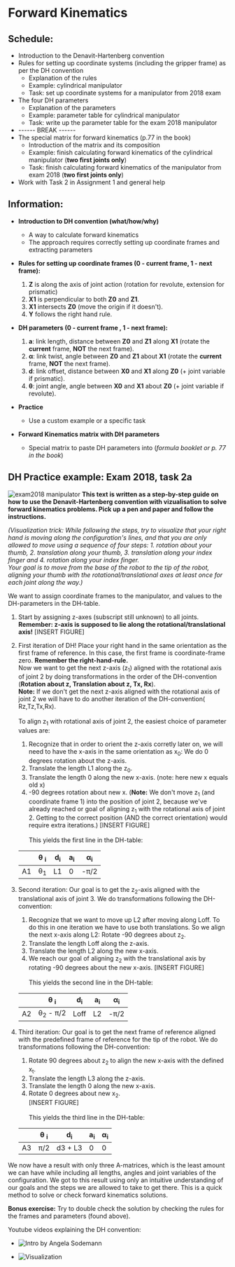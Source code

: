 # Forward Kinematics

## Schedule:
* Introduction to the Denavit-Hartenberg convention
* Rules for setting up coordinate systems (including the gripper frame) as per the DH convention
  * Explanation of the rules
  * Example: cylindrical manipulator
  * Task: set up coordinate systems for a manipulator from 2018 exam
* The four DH parameters
  * Explanation of the parameters
  * Example: parameter table for cylindrical manipulator
  * Task: write up the parameter table for the exam 2018 manipulator
* ------ BREAK ------
* The special matrix for forward kinematics (p.77 in the book)
  * Introduction of the matrix and its composition
  * Example: finish calculating forward kinematics of the cylindrical manipulator (**two first joints only**)
  * Task: finish calculating forward kinematics of the manipulator from exam 2018 (**two first joints only**)
* Work with Task 2 in Assignment 1 and general help

## Information:
* **Introduction to DH convention (what/how/why)**
  - A way to calculate forward kinematics
  - The approach requires correctly setting up coordinate frames and extracting parameters

* **Rules for setting up coordinate frames (0 - current frame, 1 - next frame):**
  1. **Z** is along the axis of joint action (rotation for revolute, extension for prismatic)
  2. **X1** is perpendicular to both **Z0** and **Z1**.
  3. **X1** intersects **Z0** (move the origin if it doesn't).
  4. **Y** follows the right hand rule.
  
* **DH parameters (0 - current frame , 1 - next frame):**
  1. **a**: link length, distance between **Z0** and **Z1** along **X1** (rotate the **current** frame, **NOT** the next frame).
  2. **α**: link twist, angle between **Z0** and **Z1** about **X1** (rotate the **current** frame, **NOT** the next frame).
  3. **d**: link offset, distance between **X0** and **X1** along **Z0** (+ joint variable if prismatic).
  4. **θ**: joint angle, angle between **X0** and **X1** about **Z0** (+ joint variable if revolute).
  
* **Practice**
  - Use a custom example or a specific task

* **Forward Kinematics matrix with DH parameters**
  - Special matrix to paste DH parameters into (*formula booklet or p. 77 in the book*)

## DH Practice example: Exam 2018, task 2a 
  ![exam2018 manipulator](https://github.uio.no/INF3480/Groupsessions/blob/2019/forward%20kinematics/exam2018_task2a.PNG)
  **This text is written as a step-by-step guide on how to use the Denavit-Hartenberg convention with vizualisation to solve forward kinematics problems. Pick up a pen and paper and follow the instructions.** 
  
  *(Visualization trick: While following the steps, try to visualize that your right hand is moving along the configuration's lines, and that you are only allowed to move using a sequence of four steps: 
    1. rotation about your thumb, 
    2. translation along your thumb, 
    3. translation along your index finger and 
    4. rotation along your index finger. <br/>
    Your goal is to move from the base of the robot to the tip of the robot, aligning your thumb with the rotational/translational axes at least once for each joint along the way.)*
  
  We want to assign coordinate frames to the manipulator, and values to the DH-parameters in the DH-table. 
  1. Start by assigning z-axes (subscript still unknown) to all joints. **Remember: z-axis is supposed to lie along the rotational/translational axis!**
  [INSERT FIGURE]
  
  2. First iteration of DH! Place your right hand in the same orientation as the first frame of reference. In this case, the first frame is coordinate-frame zero. **Remember the right-hand-rule.** <br/>
   Now we want to get the next z-axis (z<sub>1</sub>) aligned with the rotational axis of joint 2 by doing transformations in the order of the DH-convention (**Rotation about z, Translation about z, Tx, Rx**).  <br/>
  **Note:** If we don't get the next z-axis aligned with the rotational axis of joint 2 we will have to do another iteration of the DH-convention( Rz,Tz,Tx,Rx).  <br/> <br/>
   To align z<sub>1</sub> with rotational axis of joint 2, the easiest choice of parameter values are:
      1. Recognize that in order to orient the z-axis corretly later on, we will need to have the x-axis in the same orientation as x<sub>0</sub>: We do 0 degrees rotation about the z-axis.
      2. Translate the length L1 along the z<sub>0</sub>.
      3. Translate the length 0 along the new x-axis. (note: here new x equals old x) 
      4. -90 degrees rotation about new x. 
     (**Note:** We don't move z<sub>1</sub> (and coordinate frame 1) into the position of joint 2, because we've already reached or goal of aligning z<sub>1</sub> with the rotational axis of joint 2. Getting to the correct position (AND the correct orientation) would require extra iterations.)
    [INSERT FIGURE] <br/><br/>
  This yields the first line in the DH-table: <br/>  
  
     | | &theta; <sub>i</sub>      | d<sub>i</sub> | a<sub>i</sub> | &alpha;<sub>i</sub> |
     |--- | --- | --- | --- | --- |
     | A1 | &theta;<sub>1</sub>  | L1            | 0             | -&pi;/2 |            


  3. Second iteration: Our goal is to get the z<sub>2</sub>-axis aligned with the translational axis of joint 3. 
    We do transformations following the DH-convention:
      1. Recognize that we want to move up L2 after moving along Loff. To do this in one iteration we have to use both translations. So we align the next x-axis along L2: Rotate -90 degrees about z<sub>2</sub>.
      2. Translate the length Loff along the z-axis. 
      3. Translate the length L2 along the new x-axis. 
      4. We reach our goal of aligning z<sub>2</sub> with the translational axis by rotating -90 degrees about the new x-axis. 
          [INSERT FIGURE] <br/><br/>
  This yields the second line in the DH-table: <br/>    
  
     | | &theta; <sub>i</sub>      | d<sub>i</sub> | a<sub>i</sub> | &alpha;<sub>i</sub> |
     |--- | --- | --- | --- | --- |
     | A2 | &theta;<sub>2</sub> - &pi;/2  | Loff            | L2             | -&pi;/2 |   
     
  4. Third iteration: Our goal is to get the next frame of reference aligned with the predefined frame of reference for the tip of the robot. 
    We do transformations following the DH-convention:
      1. Rotate 90 degrees about z<sub>2</sub> to align the new x-axis with the defined x<sub>t</sub>.
      2. Translate the length L3 along the z-axis. 
      3. Translate the length 0 along the new x-axis. 
      4. Rotate 0 degrees about new x<sub>2</sub>.
         <br/> [INSERT FIGURE] <br/><br/>
  This yields the third line in the DH-table: <br/>  
  
     | | &theta; <sub>i</sub>      | d<sub>i</sub> | a<sub>i</sub> | &alpha;<sub>i</sub> |
     |--- | --- | --- | --- | --- |
     | A3 |  &pi;/2  | d3 + L3            | 0             | 0 |   

We now have a result with only three A-matrices, which is the least amount we can have while including all lengths, angles and joint variables of the configuration. We got to this result using only an intuitive understanding of our goals and the steps we are allowed to take to get there. This is a quick method to solve or check forward kinematics solutions. 

**Bonus exercise:** Try to double check the solution by checking the rules for the frames and parameters (found above). 


Youtube videos explaining the DH convention:

* ![Intro by Angela Sodemann](https://www.youtube.com/watch?v=bzoppKB6sWI)

* ![Visualization](https://www.youtube.com/watch?v=rA9tm0gTln8&t=1s)

      
    
   
    

